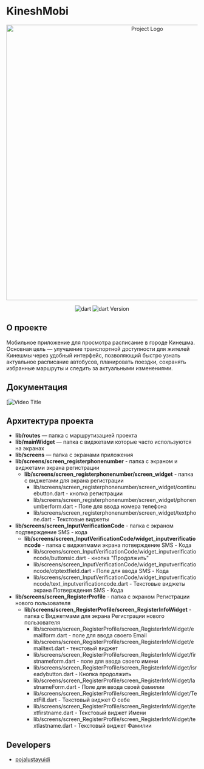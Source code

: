 # KineshMobi



<p align="center">
      <img src="https://i.ibb.co/JFMJzxhY/logo1.png" alt= "Project Logo" width="726">
</p>

<p align="center">
   <img src="https://img.shields.io/badge/Dart%20%20-green" alt="dart">
   <img src="https://img.shields.io/badge/version%20-%203.5.4%20(stable)-blue" alt="dart Version">
</p>

## О проекте

Мобильное приложение для просмотра расписание в городе Кинешма.
Основная цель — улучшение транспортной доступности для жителей Кинешмы через удобный интерфейс, позволяющий быстро узнать актуальное расписание автобусов, планировать поездки, сохранять избранные маршруты  и следить за актуальными изменениями.

## Документация
[![Video Title](https://www.youtube.com/watch?v=CqOgqNgTT30)





## Архитектура проекта
- **lib/routes** — папка с маршрутизацией проекта 
- **lib/mainWidget** — папка с виджетами которые часто используются на экранах
- **lib/screens** — папка с экранами приложения
- **lib/screens/screen_registerphonenumber** - папка с экраном и виджетами экрана регистрации
     - **lib/screens/screen_registerphonenumber/screen_widget** - папка с виджетами для экрана регистрации 
        - lib/screens/screen_registerphonenumber/screen_widget/continuebutton.dart - кнопка регистрации
        - lib/screens/screen_registerphonenumber/screen_widget/phonenumberform.dart - Поле для ввода номера телефона
        - lib/screens/screen_registerphonenumber/screen_widget/textphone.dart - Текстовые виджеты
- **lib/screens/screen_InputVerificationCode** - папка с экраном  подтверждение SMS - кода
   - **lib/screens/screen_InputVerificationCode/widget_inputverificationcode** - папка с виджетмами экрана потверждение SMS - Кода
       - lib/screens/screen_InputVerificationCode/widget_inputverificationcode/buttonsic.dart - кнопка "Продолжить"
       - lib/screens/screen_InputVerificationCode/widget_inputverificationcode/otptextfield.dart - Поле для ввода SMS - Кода
       - lib/screens/screen_InputVerificationCode/widget_inputverificationcode/text_inputverificationcode.dart - Текстовые виджеты экрана Потверждения SMS - Кода
- **lib/screens/screen_RegisterProfile** - папка с экраном  Регистрации нового пользователя
  - **lib/screens/screen_RegisterProfile/screen_RegisterInfoWidget** - папка с Виджетмами для экрана Регистрации нового пользователя
    - lib/screens/screen_RegisterProfile/screen_RegisterInfoWidget/emailform.dart - поле для ввода своего Email
    - lib/screens/screen_RegisterProfile/screen_RegisterInfoWidget/emailtext.dart - текстовый виджет
    - lib/screens/screen_RegisterProfile/screen_RegisterInfoWidget/firstnameform.dart - поле для ввода своего имени
    - lib/screens/screen_RegisterProfile/screen_RegisterInfoWidget/isreadybutton.dart - Кнопка продолжить
    - lib/screens/screen_RegisterProfile/screen_RegisterInfoWidget/lastnameForm.dart - Поле для ввода своей фамилии
    - lib/screens/screen_RegisterProfile/screen_RegisterInfoWidget/TextFill.dart - Текстовый виджет О себе
    - lib/screens/screen_RegisterProfile/screen_RegisterInfoWidget/textfirstname.dart - Текстовый виджет Имени
    - lib/screens/screen_RegisterProfile/screen_RegisterInfoWidget/textlastname.dart - Текстовый виджет Фамилии
## Developers

- [pojalustayuidi](https://github.com/pojalustayuidi)

